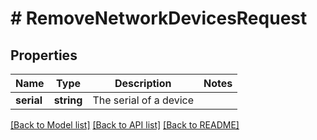 # # RemoveNetworkDevicesRequest

## Properties

Name | Type | Description | Notes
------------ | ------------- | ------------- | -------------
**serial** | **string** | The serial of a device |

[[Back to Model list]](../../README.md#models) [[Back to API list]](../../README.md#endpoints) [[Back to README]](../../README.md)
